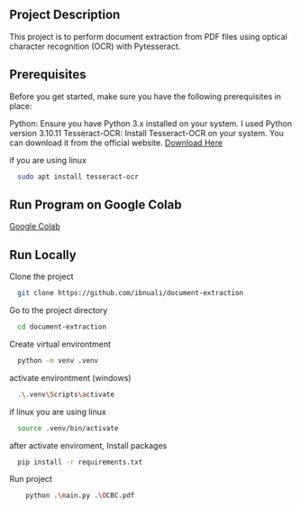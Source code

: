 ## Project Description

This project is to perform document extraction from PDF files using optical character recognition (OCR) with Pytesseract.

## Prerequisites
Before you get started, make sure you have the following prerequisites in place:

Python: Ensure you have Python 3.x installed on your system. I used Python version 3.10.11
Tesseract-OCR: Install Tesseract-OCR on your system. You can download it from the official website.
[Download Here](https://digi.bib.uni-mannheim.de/tesseract/tesseract-ocr-w64-setup-5.3.1.20230401.exe)

if you are using linux
```bash
  sudo apt install tesseract-ocr
```

## Run Program on Google Colab
[Google Colab](https://colab.research.google.com/drive/1a4yCboePhqu848P7jfeOG3eQ9tS43mxo?usp=sharing)

## Run Locally

Clone the project

```bash
  git clone https://github.com/ibnuali/document-extraction
```

Go to the project directory

```bash
  cd document-extraction
```

Create virtual environtment
```bash
  python -m venv .venv
```

activate environtment (windows)
```bash
  .\.venv\Scripts\activate
```

if linux you are using linux
```bash
  source .venv/bin/activate
```

after activate enviroment, Install packages

```bash
  pip install -r requirements.txt
```

Run project

```bash
    python .\main.py .\OCBC.pdf
```